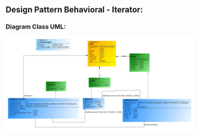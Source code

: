 ## Design Pattern Behavioral - Iterator:

### Diagram Class UML:

![](Design_Pattern_Behavioral_Iterator.JPG)
